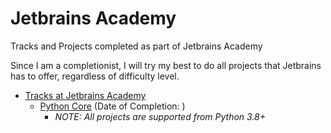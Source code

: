# Jetbrains Academy
Tracks and Projects completed as part of Jetbrains Academy

Since I am a completionist, I will try my best to do all projects that Jetbrains has to offer, regardless of difficulty level.

- [Tracks at Jetbrains Academy](https://hyperskill.org/tracks)
    - [Python Core](https://hyperskill.org/tracks/2/projects) (Date of Completion: )
        - *NOTE: All projects are supported from Python 3.8+*
